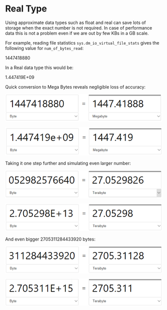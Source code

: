# Real Type

Using approximate data types such as float and real can save lots of storage when the exact number is not required. In case of performance data this is not a problem even if we are out by few KBs in a GB scale.

For example, reading file statistics `sys.dm_io_virtual_file_stats` gives the following value for `num_of_bytes_read`:

1447418880

In a Real data type this would be:

1.447419E+09

Quick conversion to Mega Bytes reveals negligible loss of accuracy:

![](../../.gitbook/assets/image%20%288%29.png)

![](../../.gitbook/assets/image%20%2839%29.png)

Taking it one step further and simulating even larger number:

![](../../.gitbook/assets/image%20%2830%29.png)

![](../../.gitbook/assets/image%20%283%29.png)

And even bigger 2705311284433920 bytes:

![](../../.gitbook/assets/image%20%285%29.png)

![](../../.gitbook/assets/image%20%2818%29.png)

